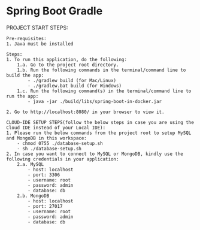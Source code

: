 # Spring Boot Gradle

PROJECT START STEPS:

    Pre-requisites:
    1. Java must be installed

    Steps:
    1. To run this application, do the following:
        1.a. Go to the project root directory.
        1.b. Run the following commands in the terminal/command line to build the app:
            - ./gradlew build (for Mac/Linux)
            - ./gradlew.bat build (for Windows)
        1.c. Run the following command(s) in the terminal/command line to run the app:
            - java -jar ./build/libs/spring-boot-in-docker.jar

    2. Go to http://localhost:8080/ in your browser to view it.
    
    CLOUD-IDE SETUP STEPS(follow the below steps in case you are using the Cloud IDE instead of your Local IDE):
	1. Please run the below commands from the project root to setup MySQL and MongoDB in this workspace:
		- chmod 0755 ./database-setup.sh
		- sh ./database-setup.sh
	2. In case you want to connect to MySQL or MongoDB, kindly use the following credentials in your application:
		2.a. MySQL
			- host: localhost
			- port: 3306
			- username: root
			- password: admin
			- database: db
		2.b. MongoDB
			- host: localhost
			- port: 27017
			- username: root
			- password: admin
			- database: db
